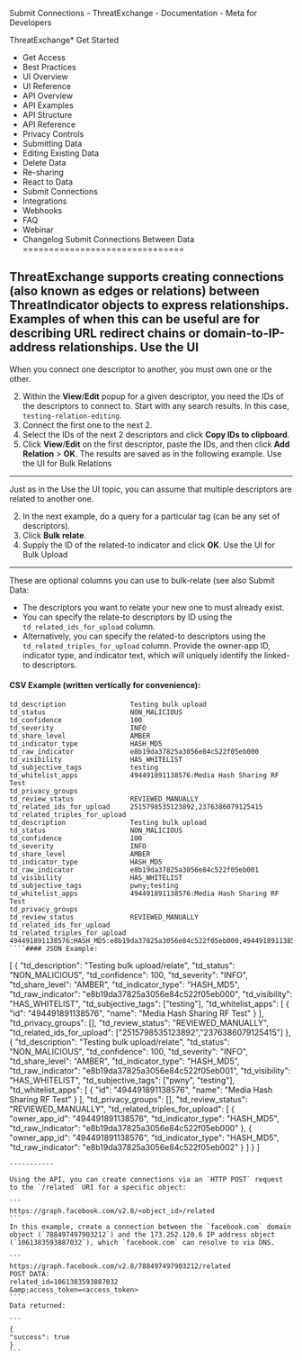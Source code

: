 Submit Connections - ThreatExchange - Documentation - Meta for Developers

ThreatExchange* Get Started
* Get Access
* Best Practices
* UI Overview
* UI Reference
* API Overview
* API Examples
* API Structure
* API Reference
* Privacy Controls
* Submitting Data
* Editing Existing Data
* Delete Data
* Re-sharing
* React to Data
* Submit Connections
* Integrations
* Webhooks
* FAQ
* Webinar
* Changelog
Submit Connections Between Data
===============================

ThreatExchange supports creating connections (also known as **edges** or **relations**) between ThreatIndicator objects to express relationships. Examples of when this can be useful are for describing URL redirect chains or domain-to-IP-address relationships.
Use the UI
----------

When you connect one descriptor to another, you must own one or the other.

2. Within the **View**/**Edit** popup for a given descriptor, you need the IDs of the descriptors to connect to. Start with any search results. In this case, `testing-relation-editing`.
3. Connect the first one to the next 2.
7. Select the IDs of the next 2 descriptors and click **Copy IDs to clipboard**.
11. Click **View**/**Edit** on the first descriptor, paste the IDs, and then click **Add Relation** > **OK**.
The results are saved as in the following example.
Use the UI for Bulk Relations
-----------------------------

Just as in the Use the UI topic, you can assume that multiple descriptors are related to another one.

2. In the next example, do a query for a particular tag (can be any set of descriptors).
3. Click **Bulk relate**.
7. Supply the ID of the related-to indicator and click **OK**.
Use the UI for Bulk Upload
--------------------------

These are optional columns you can use to bulk-relate (see also Submit Data:

* The descriptors you want to relate your new one to must already exist.
* You can specify the relate-to descriptors by ID using the `td_related_ids_for_upload` column.
* Alternatively, you can specify the related-to descriptors using the `td_related_triples_for_upload` column. Provide the owner-app ID, indicator type, and indicator text, which will uniquely identify the linked-to descriptors.

#### CSV Example (written vertically for convenience):

````
td_description                Testing bulk upload
td_status                     NON_MALICIOUS
td_confidence                 100
td_severity                   INFO
td_share_level                AMBER
td_indicator_type             HASH_MD5
td_raw_indicator              e8b19da37825a3056e84c522f05eb000
td_visibility                 HAS_WHITELIST
td_subjective_tags            testing
td_whitelist_apps             494491891138576:Media Hash Sharing RF Test
td_privacy_groups             
td_review_status              REVIEWED_MANUALLY
td_related_ids_for_upload     2515798535123892,2376386079125415
td_related_triples_for_upload 
td_description                Testing bulk upload
td_status                     NON_MALICIOUS
td_confidence                 100
td_severity                   INFO
td_share_level                AMBER
td_indicator_type             HASH_MD5
td_raw_indicator              e8b19da37825a3056e84c522f05eb001
td_visibility                 HAS_WHITELIST
td_subjective_tags            pwny;testing
td_whitelist_apps             494491891138576:Media Hash Sharing RF Test
td_privacy_groups             
td_review_status              REVIEWED_MANUALLY
td_related_ids_for_upload     
td_related_triples_for_upload 494491891138576:HASH_MD5:e8b19da37825a3056e84c522f05eb000,494491891138576:HASH_MD5:e8b19da37825a3056e84c522f05eb002
````#### JSON Example:

````
[
  {
    "td_description": "Testing bulk upload/relate",
    "td_status": "NON_MALICIOUS",
    "td_confidence": 100,
    "td_severity": "INFO",
    "td_share_level": "AMBER",
    "td_indicator_type": "HASH_MD5",
    "td_raw_indicator": "e8b19da37825a3056e84c522f05eb000",
    "td_visibility": "HAS_WHITELIST",
    "td_subjective_tags": ["testing"],
    "td_whitelist_apps": [
      {
        "id": "494491891138576",
        "name": "Media Hash Sharing RF Test"
      }
    ],
    "td_privacy_groups": [],
    "td_review_status": "REVIEWED_MANUALLY",
    "td_related_ids_for_upload": ["2515798535123892","2376386079125415"]
  },
  {
    "td_description": "Testing bulk upload/relate",
    "td_status": "NON_MALICIOUS",
    "td_confidence": 100,
    "td_severity": "INFO",
    "td_share_level": "AMBER",
    "td_indicator_type": "HASH_MD5",
    "td_raw_indicator": "e8b19da37825a3056e84c522f05eb001",
    "td_visibility": "HAS_WHITELIST",
    "td_subjective_tags": ["pwny", "testing"],
    "td_whitelist_apps": [
      {
        "id": "494491891138576",
        "name": "Media Hash Sharing RF Test"
      }
    ],
    "td_privacy_groups": [],
    "td_review_status": "REVIEWED_MANUALLY",
    "td_related_triples_for_upload": [
      {
        "owner_app_id": "494491891138576",
        "td_indicator_type": "HASH_MD5",
        "td_raw_indicator": "e8b19da37825a3056e84c522f05eb000"
      },
      {
        "owner_app_id": "494491891138576",
        "td_indicator_type": "HASH_MD5",
        "td_raw_indicator": "e8b19da37825a3056e84c522f05eb002"
      }
    ]
  }
]
````Use the API
-----------

Using the API, you can create connections via an `HTTP POST` request to the `/related` URI for a specific object:

```
https://graph.facebook.com/v2.8/<object_id>/related
```
In this example, create a connection between the `facebook.com` domain object (`788497497903212`) and the 173.252.120.6 IP address object (`1061383593887032`), which `facebook.com` can resolve to via DNS.

```
https://graph.facebook.com/v2.8/788497497903212/related
POST DATA:
related_id=1061383593887032
&amp;access_token=<access_token>
```
Data returned:

```
{
"success": true
}
```